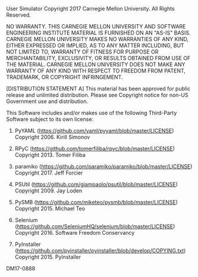 User Simulator
Copyright 2017 Carnegie Mellon University. All Rights Reserved.

NO WARRANTY. THIS CARNEGIE MELLON UNIVERSITY AND SOFTWARE ENGINEERING INSTITUTE MATERIAL IS FURNISHED ON AN "AS-IS"
BASIS. CARNEGIE MELLON UNIVERSITY MAKES NO WARRANTIES OF ANY KIND, EITHER EXPRESSED OR IMPLIED, AS TO ANY MATTER
INCLUDING, BUT NOT LIMITED TO, WARRANTY OF FITNESS FOR PURPOSE OR MERCHANTABILITY, EXCLUSIVITY, OR RESULTS OBTAINED FROM
USE OF THE MATERIAL. CARNEGIE MELLON UNIVERSITY DOES NOT MAKE ANY WARRANTY OF ANY KIND WITH RESPECT TO FREEDOM FROM
PATENT, TRADEMARK, OR COPYRIGHT INFRINGEMENT.

[DISTRIBUTION STATEMENT A] This material has been approved for public release and unlimited distribution. Please see 
Copyright notice for non-US Government use and distribution.

This Software includes and/or makes use of the following Third-Party Software subject to its own license:

1. PyYAML (https://github.com/yaml/pyyaml/blob/master/LICENSE)
   Copyright 2006. Kirill Simonov

2. RPyC (https://github.com/tomerfiliba/rpyc/blob/master/LICENSE)
   Copyright 2013. Tomer Filiba

3. paramiko (https://github.com/paramiko/paramiko/blob/master/LICENSE)
   Copyright 2017. Jeff Forcier

4. PSUtil (https://github.com/giampaolo/psutil/blob/master/LICENSE)
   Copyright 2009. Jay Loden

5. PySMB (https://github.com/miketeo/pysmb/blob/master/LICENSE)
   Copyright 2015. Michael Teo

6. Selenium (https://github.com/SeleniumHQ/selenium/blob/master/LICENSE)
   Copyright 2016. Software Freedom Conservancy

7. PyInstaller (https://github.com/pyinstaller/pyinstaller/blob/develop/COPYING.txt)
   Copyright 2015. PyInstaller

DM17-0888
